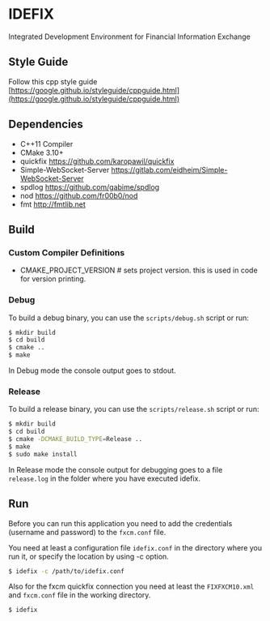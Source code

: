 # IDEFIX
Integrated Development Environment for Financial Information Exchange

## Style Guide
Follow this cpp style guide [https://google.github.io/styleguide/cppguide.html](https://google.github.io/styleguide/cppguide.html)

## Dependencies

- C++11 Compiler
- CMake 3.10+
- quickfix https://github.com/karopawil/quickfix
- Simple-WebSocket-Server https://gitlab.com/eidheim/Simple-WebSocket-Server
- spdlog https://github.com/gabime/spdlog
- nod https://github.com/fr00b0/nod
- fmt http://fmtlib.net

## Build
### Custom Compiler Definitions

- CMAKE_PROJECT_VERSION # sets project version. this is used in code for version printing.


### Debug
To build a debug binary, you can use the `scripts/debug.sh` script or run:

```bash
$ mkdir build
$ cd build
$ cmake ..
$ make
```

In Debug mode the console output goes to stdout.

### Release
To build a release binary, you can use the `scripts/release.sh` script or run:

```bash
$ mkdir build
$ cd build 
$ cmake -DCMAKE_BUILD_TYPE=Release ..
$ make
$ sudo make install
```

In Release mode the console output for debugging goes to a file `release.log` in the folder where you have executed idefix.

## Run

Before you can run this application you need to add the credentials (username and password) to the `fxcm.conf` file.

You need at least a configuration file `idefix.conf` in the directory where you run it, or specify the location by using -c option.

```bash
$ idefix -c /path/to/idefix.conf
```

Also for the fxcm quickfix connection you need at least the `FIXFXCM10.xml` and `fxcm.conf` file in the working directory.

```bash
$ idefix 
```
